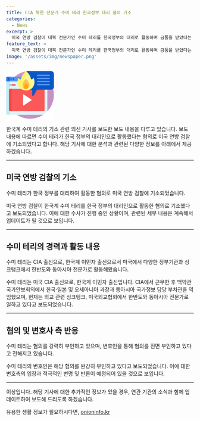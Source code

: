 ```yaml
---
title: CIA 북한 전문가 수미 테리 한국정부 대리 혐의 기소
categories:
  - News
excerpt: >
  미국 연방 검찰이 대북 전문가인 수미 테리를 한국정부의 대리로 활동하며 금품을 받았다는 혐의로 기소했다는 외신 보도가 나왔습니다. 수미 테리는 10년 동안 한국 정부를 위해 활동했으며, 최소 3만7천 달러의 금품을 받았다는 혐의를 받고 있습니다. 2001년부터 CIA에서 근무한 경력을 가진 수미 테리는 현재 한반도와 동아시아 전문가로 활동 중이며, 혐의를 강력히 부인하고 있습니다.
feature_text: >
  미국 연방 검찰이 대북 전문가인 수미 테리를 한국정부의 대리로 활동하며 금품을 받았다는 혐의로 기소했다는 외신 보도가 나왔습니다. 수미 테리는 10년 동안 한국 정부를 위해 활동했으며, 최소 3만7천 달러의 금품을 받았다는 혐의를 받고 있습니다. 2001년부터 CIA에서 근무한 경력을 가진 수미 테리는 현재 한반도와 동아시아 전문가로 활동 중이며, 혐의를 강력히 부인하고 있습니다.
image: '/assets/img/newspaper.png'
---
```


<p><img src="/assets/img/news.png" alt="rentncar 속보" /></p>

<p>한국계 수미 테리의 기소 관련 외신 기사를 보도한 보도 내용을 다루고 있습니다. 보도 내용에 따르면 수미 테리가 한국 정부의 대리인으로 활동했다는 혐의로 미국 연방 검찰에 기소되었다고 합니다. 해당 기사에 대한 분석과 관련된 다양한 정보를 아래에서 제공하겠습니다. </p>

<hr />

<h2 data-ke-size="size26">미국 연방 검찰의 기소</h2>

<p>수미 테리가 한국 정부를 대리하여 활동한 혐의로 미국 연방 검찰에 기소되었습니다.</p>

<p data-ke-size="size16">미국 연방 검찰이 한국계 수미 테리를 한국 정부의 대리인으로 활동한 혐의로 기소했다고 보도되었습니다. 이에 대한 수사가 진행 중인 상황이며, 관련된 세부 내용은 계속해서 업데이트가 될 것으로 보입니다.</p>

<hr />

<h2 data-ke-size="size26">수미 테리의 경력과 활동 내용</h2>

<p>수미 테리는 CIA 출신으로, 한국계 이민자 출신으로서 미국에서 다양한 정부기관과 싱크탱크에서 한반도와 동아시아 전문가로 활동해왔습니다.</p>

<p data-ke-size="size16">수미 테리는 미국 CIA 출신으로, 한국계 이민자 출신입니다. CIA에서 근무한 후 백악관 국가안보회의에서 한국·일본 및 오세아니아 과장과 동아시아 국가정보 담당 부차관을 역임했으며, 현재는 외교 관련 싱크탱크, 미국외교협회에서 한반도와 동아시아 전문가로 일하고 있다고 보도되었습니다.</p>

<hr />

<h2 data-ke-size="size26">혐의 및 변호사 측 반응</h2>

<p>수미 테리는 혐의를 강력히 부인하고 있으며, 변호인을 통해 혐의를 전면 부인하고 있다고 전해지고 있습니다.</p>

<p data-ke-size="size16">수미 테리의 변호인은 해당 혐의를 완강히 부인하고 있다고 보도되었습니다. 이에 대한 변호측의 입장과 적극적인 변명 및 반론이 예정되어 있을 것으로 보입니다.</p>

<hr />

<p>이상입니다. 해당 기사에 대한 추가적인 정보가 있을 경우, 연관 기관의 소식과 함께 업데이트하여 보도해 드리도록 하겠습니다.</p>
유용한 생활 정보가 필요하시다면, <a href="https://onioninfo.kr" rel="dofollow">onioninfo.kr</a>


